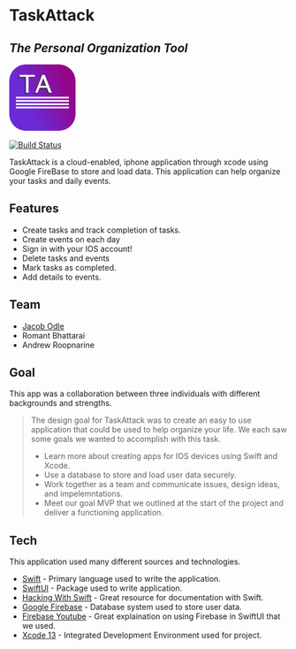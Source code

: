 # TaskAttack
## _The Personal Organization Tool_

![N|Solid](https://github.com/jodle001/TaskAttack/blob/main/TaskAttackIconAppSmall.png?raw=true)

[![Build Status](https://travis-ci.org/joemccann/dillinger.svg?branch=master)](https://github.com/jodle001/TaskAttack.git)

TaskAttack is a cloud-enabled, iphone application through xcode using Google FireBase to store and load data.  This application can help organize your tasks and daily events.



## Features

- Create tasks and track completion of tasks.
- Create events on each day
- Sign in with your IOS account!
- Delete tasks and events
- Mark tasks as completed.
- Add details to events.

## Team

- [Jacob Odle]
- Romant Bhattarai
- Andrew Roopnarine


## Goal
This app was a collaboration between three individuals with different backgrounds and strengths. 
> The design goal for TaskAttack was to create an easy to use application
> that could be used to help organize your life. We each saw some goals we wanted to 
> accomplish with this task.  
> - Learn more about creating apps for IOS devices using Swift and Xcode.
> - Use a database to store and load user data securely.
> - Work together as a team and communicate issues, design ideas, and impelemntations.
> - Meet our goal MVP that we outlined at the start of the project and deliver a functioning application.


## Tech

This application used many different sources and technologies.

- [Swift] - Primary language used to write the application.
- [SwiftUI] - Package used to write application.
- [Hacking With Swift] - Great resource for documentation with Swift.
- [Google Firebase] - Database system used to store user data.
- [Firebase Youtube] - Great explaination on using Firebase in SwiftUI that we used.
- [Xcode 13] - Integrated Development Environment used for project.



[//]: # (These are reference links used in the body of this note and get stripped out when the markdown processor does its job. There is no need to format nicely because it shouldn't be seen. Thanks SO - http://stackoverflow.com/questions/4823468/store-comments-in-markdown-syntax)

   [Jacob Odle]: <https://github.com/jodle001>
   [Swift]: <https://www.swift.org>
   [SwiftUI]: <https://developer.apple.com/xcode/swiftui/>
   [Hacking With Swift]: <https://www.hackingwithswift.com/quick-start/swiftui/what-is-swiftui>
   [Google Firebase]: <https://firebase.google.com>
   [Firebase Youtube]: <https://www.youtube.com/watch?v=4RUeW5rUcww>
   [Xcode 13]: <https://developer.apple.com/xcode/>

